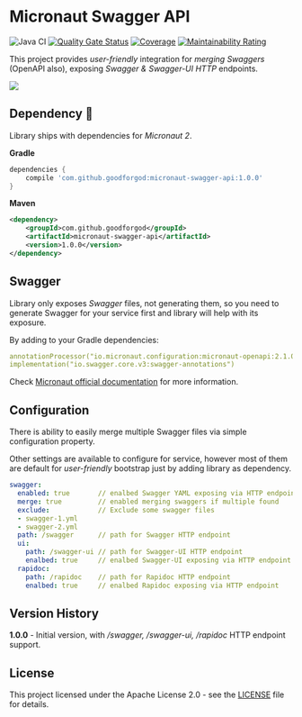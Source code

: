 # Micronaut Swagger API

![Java CI](https://github.com/GoodforGod/micronaut-swagger-api/workflows/Java%20CI/badge.svg)
[![Quality Gate Status](https://sonarcloud.io/api/project_badges/measure?project=GoodforGod_micronaut-swagger-api&metric=alert_status)](https://sonarcloud.io/dashboard?id=GoodforGod_micronaut-arangodb)
[![Coverage](https://sonarcloud.io/api/project_badges/measure?project=GoodforGod_micronaut-swagger-api&metric=coverage)](https://sonarcloud.io/dashboard?id=GoodforGod_micronaut-arangodb)
[![Maintainability Rating](https://sonarcloud.io/api/project_badges/measure?project=GoodforGod_micronaut-swagger-api&metric=sqale_rating)](https://sonarcloud.io/dashboard?id=GoodforGod_micronaut-arangodb)

This project provides *user-friendly* integration for *merging Swaggers* (OpenAPI also), exposing *Swagger & Swagger-UI HTTP* endpoints.

![](https://media.giphy.com/media/HNOzdIugRSx8FnDKWR/giphy.gif)

## Dependency :rocket:

Library ships with dependencies for *Micronaut 2*.

**Gradle**
```groovy
dependencies {
    compile 'com.github.goodforgod:micronaut-swagger-api:1.0.0'
}
```

**Maven**
```xml
<dependency>
    <groupId>com.github.goodforgod</groupId>
    <artifactId>micronaut-swagger-api</artifactId>
    <version>1.0.0</version>
</dependency>
```

## Swagger

Library only exposes *Swagger* files, not generating them, so you need to generate 
Swagger for your service first and library will help with its exposure.

By adding to your Gradle dependencies:

```yaml
annotationProcessor("io.micronaut.configuration:micronaut-openapi:2.1.0")
implementation("io.swagger.core.v3:swagger-annotations")
```

Check [Micronaut official documentation](https://micronaut-projects.github.io/micronaut-openapi/latest/guide/index.html) for more information.

## Configuration

There is ability to easily merge multiple Swagger files via simple configuration property.

Other settings are available to configure for service, 
however most of them are default for *user-friendly* bootstrap just by adding library as dependency.

```yaml
swagger:
  enabled: true       // enalbed Swagger YAML exposing via HTTP endpoint  (default - true)
  merge: true         // enabled merging swaggers if multiple found       (default - true)
  exclude:            // Exclude some swagger files
  - swagger-1.yml
  - swagger-2.yml
  path: /swagger      // path for Swagger HTTP endpoint                   (default - /swagger)
  ui:
    path: /swagger-ui // path for Swagger-UI HTTP endpoint                (default - /swagger-ui)
    enalbed: true     // enalbed Swagger-UI exposing via HTTP endpoint    (default - true)
  rapidoc:
    path: /rapidoc    // path for Rapidoc HTTP endpoint                   (default - /rapidoc)
    enalbed: true     // enalbed Rapidoc exposing via HTTP endpoint       (default - false) 

```

## Version History

**1.0.0** - Initial version, with */swagger, /swagger-ui, /rapidoc* HTTP endpoint support.

## License

This project licensed under the Apache License 2.0 - see the [LICENSE](LICENSE) file for details.
